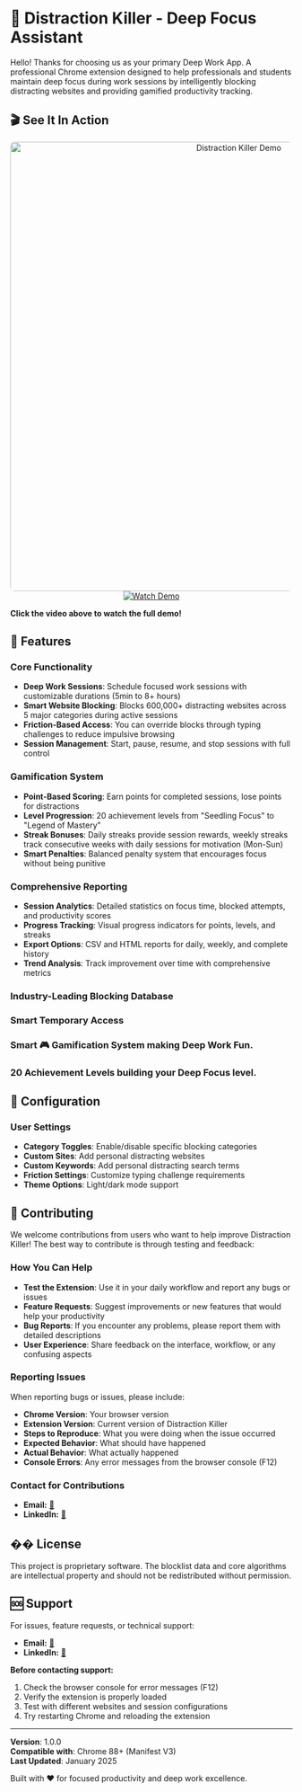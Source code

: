 # 🎯 Distraction Killer - Deep Focus Assistant

Hello! Thanks for choosing us as your primary Deep Work App. A professional Chrome extension designed to help professionals and students maintain deep focus during work sessions by intelligently blocking distracting websites and providing gamified productivity tracking.

## 🎬 See It In Action

<div align="center">
  <a href="https://youtu.be/si2F3tewq68?si=4MEc3QBU6DHAWzJ6">
    <img src="https://img.youtube.com/vi/si2F3tewq68/maxresdefault.jpg" alt="Distraction Killer Demo" width="800" style="border-radius: 8px;">
    <br>
    <img src="https://img.shields.io/badge/▶️-Watch%20Demo-red?style=for-the-badge&logo=youtube" alt="Watch Demo">
  </a>
</div>

**Click the video above to watch the full demo!**

## 🌟 Features

### Core Functionality
- **Deep Work Sessions**: Schedule focused work sessions with customizable durations (5min to 8+ hours)
- **Smart Website Blocking**: Blocks 600,000+ distracting websites across 5 major categories during active sessions
- **Friction-Based Access**: You can override blocks through typing challenges to reduce impulsive browsing
- **Session Management**: Start, pause, resume, and stop sessions with full control

### Gamification System
- **Point-Based Scoring**: Earn points for completed sessions, lose points for distractions
- **Level Progression**: 20 achievement levels from "Seedling Focus" to "Legend of Mastery"
- **Streak Bonuses**: Daily streaks provide session rewards, weekly streaks track consecutive weeks with daily sessions for motivation (Mon-Sun)
- **Smart Penalties**: Balanced penalty system that encourages focus without being punitive

### Comprehensive Reporting
- **Session Analytics**: Detailed statistics on focus time, blocked attempts, and productivity scores
- **Progress Tracking**: Visual progress indicators for points, levels, and streaks
- **Export Options**: CSV and HTML reports for daily, weekly, and complete history
- **Trend Analysis**: Track improvement over time with comprehensive metrics

### Industry-Leading Blocking Database

### Smart Temporary Access

### Smart 🎮 Gamification System making Deep Work Fun.

### 20 Achievement Levels building your Deep Focus level.

## 🔧 Configuration

### User Settings
- **Category Toggles**: Enable/disable specific blocking categories
- **Custom Sites**: Add personal distracting websites
- **Custom Keywords**: Add personal distracting search terms
- **Friction Settings**: Customize typing challenge requirements
- **Theme Options**: Light/dark mode support

## 🤝 Contributing

We welcome contributions from users who want to help improve Distraction Killer! The best way to contribute is through testing and feedback:

### How You Can Help
- **Test the Extension**: Use it in your daily workflow and report any bugs or issues
- **Feature Requests**: Suggest improvements or new features that would help your productivity
- **Bug Reports**: If you encounter any problems, please report them with detailed descriptions
- **User Experience**: Share feedback on the interface, workflow, or any confusing aspects

### Reporting Issues
When reporting bugs or issues, please include:
- **Chrome Version**: Your browser version
- **Extension Version**: Current version of Distraction Killer
- **Steps to Reproduce**: What you were doing when the issue occurred
- **Expected Behavior**: What should have happened
- **Actual Behavior**: What actually happened
- **Console Errors**: Any error messages from the browser console (F12)

### Contact for Contributions
- **Email:** [📨](mailto:souvik.ganguly.ds@gmail.com)
- **LinkedIn:** [💼](https://www.linkedin.com/in/souvik-ganguly-4a9924105/)

## �� License

This project is proprietary software. The blocklist data and core algorithms are intellectual property and should not be redistributed without permission.

## 🆘 Support
For issues, feature requests, or technical support:

- **Email:** [📨](mailto:souvik.ganguly.ds@gmail.com)
- **LinkedIn:** [💼](https://www.linkedin.com/in/souvik-ganguly-4a9924105/)

**Before contacting support:**
1. Check the browser console for error messages (F12)
2. Verify the extension is properly loaded
3. Test with different websites and session configurations
4. Try restarting Chrome and reloading the extension

---

**Version**: 1.0.0  
**Compatible with**: Chrome 88+ (Manifest V3)  
**Last Updated**: January 2025

Built with ❤️ for focused productivity and deep work excellence.